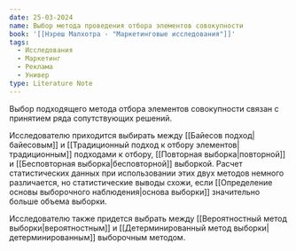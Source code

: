 ```yaml
---
date: 25-03-2024
name: Выбор метода проведения отбора элементов совокупности
book: '[[Нэреш Малхотра - "Маркетинговые исследования"]]'
tags:
  - Исследования
  - Маркетинг
  - Реклама
  - Универ
type: Literature Note
---
```

Выбор подходящего метода отбора элементов совокупности связан с принятием ряда сопутствующих решений. 

Исследователю приходится выбирать между [[Байесов подход|байесовым]] и [[Традиционный подход к отбору элементов|традиционным]] подходами к отбору, [[Повторная выборка|повторной]] и [[Бесповторная выборка|бесповторной]] выборкой. Расчет статистических данных при использовании этих двух методов немного различается, но статистические выводы схожи, если [[Определение основы выборочного наблюдения|основа выборки]] значительно больше объема выборки.

Исследователю также придется выбрать между [[Вероятностный метод выборки|вероятностным]] и [[Детерминированный метод выборки|детерминированным]] выборочным методом.